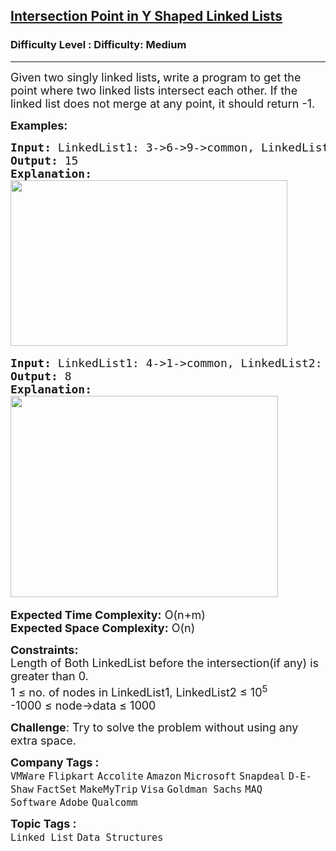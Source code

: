 <h2><a href="https://www.geeksforgeeks.org/problems/intersection-point-in-y-shaped-linked-lists--170645/1?page=4&category=Linked%20List&sortBy=difficulty">Intersection Point in Y Shaped Linked Lists</a></h2><h3>Difficulty Level : Difficulty: Medium</h3><hr><div class="problems_problem_content__Xm_eO"><p><span style="font-size: 18px;">Given two singly linked lists<strong>, </strong>write a program to get the point where two linked lists intersect each other.&nbsp;If the linked list does not merge at any point, it should return -1.</span></p>
<p><span style="font-size: 18px;"><strong>Examples:</strong></span></p>
<pre><span style="font-size: 18px;"><strong>Input: </strong>LinkedList1: 3-&gt;6-&gt;9-&gt;common, LinkedList2: 10-&gt;common, common: 15-&gt;30-&gt;NULL
<strong>Output: </strong>15
<strong>Explanation:
</strong></span><img src="https://media.geeksforgeeks.org/img-practice/prod/addEditProblem/713544/Web/Other/blobid1_1723204650.png" width="443" height="265"> </pre>
<pre><span style="font-size: 18px;"><strong>Input: </strong>LinkedList1: 4-&gt;1-&gt;common, LinkedList2: 5-&gt;6-&gt;1-&gt;common, common: 8-&gt;4-&gt;5-&gt;NULL
<strong>Output: </strong>8
<strong>Explanation: </strong></span>
<span style="font-size: 18px;"><strong><img src="https://media.geeksforgeeks.org/img-practice/prod/addEditProblem/713544/Web/Other/blobid2_1723204735.png" width="428" height="322"> &nbsp;</strong></span></pre>
<p><span style="font-size: 18px;"><strong>Expected Time Complexity:</strong> O(n+m)<br><strong>Expected Space&nbsp;</strong></span><strong style="font-size: 18px;">Complexity</strong><strong style="font-size: 18px;">:</strong><span style="font-size: 18px;"> O(n)</span></p>
<p><span style="font-size: 18px;"><strong>Constraints:<br></strong></span><span style="font-size: 18px;">Length of Both LinkedList before the intersection(if any) is greater than 0.<br>1 ≤ no. of nodes in LinkedList1, LinkedList2 ≤ 10<sup>5</sup><br>-1000 ≤ node-&gt;data ≤ 1000</span></p>
<p><strong style="font-size: 18px;">Challenge</strong><span style="font-size: 18px;">: Try to solve the problem without using any extra space.</span></p></div><p><span style=font-size:18px><strong>Company Tags : </strong><br><code>VMWare</code>&nbsp;<code>Flipkart</code>&nbsp;<code>Accolite</code>&nbsp;<code>Amazon</code>&nbsp;<code>Microsoft</code>&nbsp;<code>Snapdeal</code>&nbsp;<code>D-E-Shaw</code>&nbsp;<code>FactSet</code>&nbsp;<code>MakeMyTrip</code>&nbsp;<code>Visa</code>&nbsp;<code>Goldman Sachs</code>&nbsp;<code>MAQ Software</code>&nbsp;<code>Adobe</code>&nbsp;<code>Qualcomm</code>&nbsp;<br><p><span style=font-size:18px><strong>Topic Tags : </strong><br><code>Linked List</code>&nbsp;<code>Data Structures</code>&nbsp;